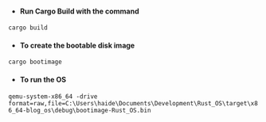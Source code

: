 - #### Run Cargo Build with the command

`cargo build`

- #### To create the bootable disk image

`cargo bootimage`

- #### To run the OS

`qemu-system-x86_64 -drive format=raw,file=C:\Users\haide\Documents\Development\Rust_OS\target\x86_64-blog_os\debug\bootimage-Rust_OS.bin`
